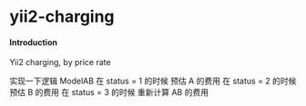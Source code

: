 # yii2-charging

#### Introduction
Yii2 charging, by price rate

实现一下逻辑
ModelAB
在 status = 1 的时候 预估 A 的费用
在 status = 2 的时候 预估 B 的费用
在 status = 3 的时候 重新计算 AB 的费用
